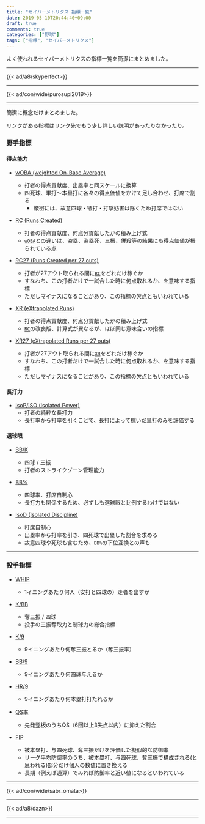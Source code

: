 ```yaml
---
title: "セイバーメトリクス 指標一覧"
date: 2019-05-10T20:44:40+09:00
draft: true
comments: true
categories: ["野球"]
tags: ["指標", "セイバーメトリクス"]
---
```


よく使われるセイバーメトリクスの指標一覧を簡潔にまとめました。

<!--more-->

---

{{< ad/a8/skyperfect>}}

---

{{< ad/con/wide/purosupi2019>}}

---

簡潔に概念だけまとめました。

リンクがある指標はリンク先でもう少し詳しい説明があったりなかったり。

### 野手指標

#### 得点能力

- [wOBA (weighted On-Base Average)](https://www.ted027.com/post/sabr-2#woba-weighted-on-base-average)
  - 打者の得点貢献度、出塁率と同スケールに換算
  - 四死球、単打〜本塁打に各々の得点価値をかけて足し合わせ、打席で割る
    - 厳密には、故意四球・犠打・打撃妨害は除くため打席ではない

- [RC (Runs Created)](https://www.ted027.com/post/sabr-5#rc-runs-created)
  - 打者の得点貢献度、何点分貢献したかの積み上げ式
  - [`wOBA`](#woba-weighted-on-base-average)との違いは、盗塁、盗塁死、三振、併殺等の結果にも得点価値が振られている点

- [RC27 (Runs Created per 27 outs)](https://www.ted027.com/post/sabr-5#rc27-runs-created-per-27-outs)
  - 打者が27アウト取られる間に[`RC`](#rc-runs-created)をどれだけ稼ぐか
  - すなわち、この打者だけで一試合した時に何点取れるか、を意味する指標
  - ただしマイナスになることがあり、この指標の欠点ともいわれている

- [XR (eXtrapolated Runs)](https://www.ted027.com/post/sabr-5#xr-extrapolated-runs)
  - 打者の得点貢献度、何点分貢献したかの積み上げ式
  - [`RC`](#rc-runs-created)の改良版、計算式が異なるが、ほぼ同じ意味合いの指標

- [XR27 (eXtrapolated Runs per 27 outs)](https://www.ted027.com/post/sabr-5#xr-extrapolated-runs-per-27-outs)
  - 打者が27アウト取られる間に[`XR`](#xr-extrapolated-runs)をどれだけ稼ぐか
  - すなわち、この打者だけで一試合した時に何点取れるか、を意味する指標
  - ただしマイナスになることがあり、この指標の欠点ともいわれている

#### 長打力

- [IsoP/ISO (Isolated Power)](https://www.ted027.com/post/sabr-3#isop-iso-isolated-power)
  - 打者の純粋な長打力
  - 長打率から打率を引くことで、長打によって稼いだ塁打のみを評価する

#### 選球眼

- [BB/K](https://www.ted027.com/post/sabr-4#bb-k)
  - 四球 / 三振
  - 打者のストライクゾーン管理能力

- [BB%](https://www.ted027.com/post/sabr-4#bb%-walk-rate)
  - 四球率、打席自制心
  - 長打力も関係するため、必ずしも選球眼と比例するわけではない

- [IsoD (Isolated Discipline)](https://www.ted027.com/post/sabr-4#bb%-walk-rate)
  - 打席自制心
  - 出塁率から打率を引き、四死球で出塁した割合を求める
  - 故意四球や死球も含むため、`BB%`の下位互換との声も

---

### 投手指標

- [WHIP](https://www.ted027.com/post/sabr-1#whip)
  - 1イニングあたり何人（安打と四球の）走者を出すか

- [K/BB](https://www.ted027.com/post/sabr-1#k-bb)
  - 奪三振 / 四球
  - 投手の三振奪取力と制球力の総合指標

- [K/9](https://www.ted027.com/post/sabr-1#k-9)
  - 9イニングあたり何奪三振とるか（奪三振率）

- [BB/9](https://www.ted027.com/post/sabr-1#bb-9)
  - 9イニングあたり何四球与えるか

- [HR/9](https://www.ted027.com/post/sabr-1#hr-9)
  - 9イニングあたり何本塁打打たれるか

- [QS率](https://www.ted027.com/post/sabr-1#qs率)
  - 先発登板のうちQS（6回以上3失点以内）に抑えた割合

- [FIP](https://www.ted027.com/post/sabr-6#fip-fielding-independent-pitching)
  - 被本塁打、与四死球、奪三振だけを評価した擬似的な防御率
  - リーグ平均防御率のうち、被本塁打、与四死球、奪三振で構成される(と思われる)部分だけ個人の数値に置き換える
  - 長期（例えば通算）でみれば防御率と近い値になるといわれている

---

{{< ad/con/wide/sabr_omata>}}

---

{{< ad/a8/dazn>}}

---
